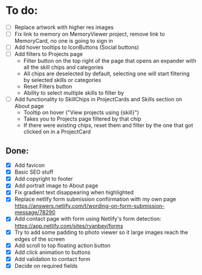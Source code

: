 # To do:

- [ ] Replace artwork with higher res images
- [ ] Fix link to memory on MemoryViewer project, remove link to MemoryCard, no one is going to sign in
- [ ] Add hover tooltips to IconButtons (Social buttons)
- [ ] Add filters to Projects page
  - Filter button on the top right of the page that opens an expander with all the skill chips and categories
  - All chips are deselected by default, selecting one will start filtering by selected skills or categories
  - Reset Filters button
  - Ability to select multiple skills to filter by
- [ ] Add functionality to SkillChips in ProjectCards and Skills section on About page
  - Tooltip on hover ("View projects using {skill}")
  - Takes you to Projects page filtered by that chip
  - If there were existing chips, reset them and filter by the one that got clicked on in a ProjectCard
     
## Done:

- [x] Add favicon
- [x] Basic SEO stuff
- [x] Add copyright to footer
- [x] Add portrait image to About page
- [x] Fix gradient text disappearing when highlighted
- [x] Replace netlify form submission confiirmation with my own page https://answers.netlify.com/t/wording-on-form-submission-message/78290
- [x] Add contact page with form using Netlify's form detection: https://app.netlify.com/sites/ryanbey/forms
- [x] Try to add some padding to photo viewer so it large images reach the edges of the screen
- [x] Add scroll to top floating action button
- [x] Add click animation to buttons
- [x] Add validation to contact form
- [x] Decide on required fields
